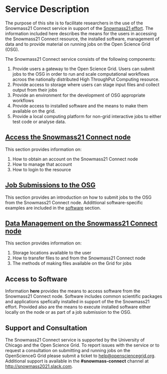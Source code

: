 # Service Description

The purpose of this site is to facilitate researchers in the use of the Snowmass21 Connect service in support of the [Snowmass21 effort](https://snowmass21.org/). The information included here describes the means for the users in accessing the Snowmass21 Connect resource, the installed software, management of data and to provide material on running jobs on the Open Science Grid (OSG). 

The Snowmass21 Connect service consists of the following components:

1. Provide users a gateway to the Open Science Grid. Users can submit jobs to the OSG in order to run and scale computational workflows acroos the nationally distributed High ThroughPut Computing resource.
2. Provide access to storage where users can stage input files and collect output from their jobs
3. Provide an environment for the development of OSG appropriate workflows
4. Provide access to installed software and the means to make them available on the grid.
5. Provide a local computing platform for non-grid interactive jobs to either test code or analyse data. 
  
## [Access the Snowmass21 Connect node](accounting.md)

This section provides information on:

1. How to obtain an account on the Snowmass21 Connect node
2. How to manage that account  
3. How to login to the resource

## [Job Submissions to the OSG](job_submission.md)

This section provides an introduction on how to submit jobs to the OSG from the Snowmass21 Connect node. Addittional software-specific examples are included in the [software](#Access-to-Software) section.

## [Data Management on the Snowmass21 Connect node](data_management_main.md)

This section provides information on:

1. Storage locations available to the user
2. How to transfer files to and from the Snowmass21 Connect node
3. The methods of making files available on the Grid for jobs
                   
## Access to Software

Information **here** provides the means to access software from the Snowmass21 Connect node. Software includes common scientific packages and applications spefically installed in support of the the Snowmass21 effort. Provided also are the means to execute installed software either locally on the node or as part of a job submission to the OSG.

## Support and Consultation

The Snowmass21 Connect service is supported by the University of Chicago and the Open Science Grid. To report issues with the service or to request a consultation on submitting and running jobs on the OpenScienceG Grid please submit a ticket to <help@opensciencegrid.org>. Additional support is available in the **#snowmass-connect** channel at http://snowmass2021.slack.com.

